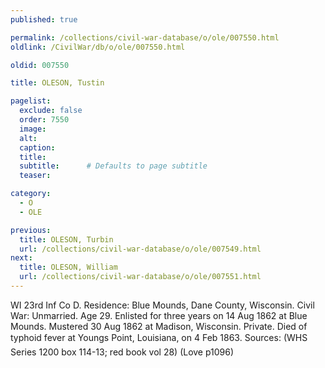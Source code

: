 ```yaml
---
published: true

permalink: /collections/civil-war-database/o/ole/007550.html
oldlink: /CivilWar/db/o/ole/007550.html

oldid: 007550

title: OLESON, Tustin

pagelist:
  exclude: false
  order: 7550
  image: 
  alt:
  caption:
  title:
  subtitle:      # Defaults to page subtitle
  teaser:

category: 
  - O 
  - OLE

previous:
  title: OLESON, Turbin
  url: /collections/civil-war-database/o/ole/007549.html  
next:
  title: OLESON, William
  url: /collections/civil-war-database/o/ole/007551.html   
---
```

WI 23rd Inf Co D. Residence: Blue Mounds, Dane County, Wisconsin. Civil War: Unmarried. Age 29. Enlisted for three years on 14 Aug 1862 at Blue Mounds. Mustered 30 Aug 1862 at Madison, Wisconsin. Private. Died of typhoid fever at Young&#146;s Point, Louisiana, on 4 Feb 1863. Sources: (WHS Series 1200 box 114-13; red book vol 28) (Love p1096)